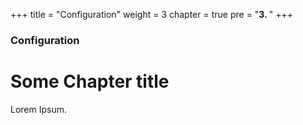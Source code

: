 +++
title = "Configuration"
weight = 3
chapter = true
pre = "<b>3. </b>"
+++

### Configuration

# Some Chapter title

Lorem Ipsum.